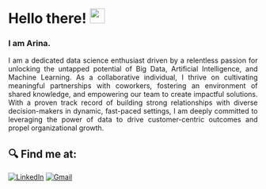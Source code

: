 # Hello there! <img src="https://github.com/TheDudeThatCode/TheDudeThatCode/blob/master/Assets/Hi.gif" width="30px">
### I am Arina.

<p align="justify">
  I am a dedicated data science enthusiast driven by a relentless passion for unlocking the untapped potential of Big Data, Artificial Intelligence, and Machine Learning. As a collaborative individual, I thrive on cultivating meaningful partnerships with coworkers, fostering an environment of shared knowledge, and empowering our team to create impactful solutions. With a proven track record of building strong relationships with diverse decision-makers in dynamic, fast-paced settings, I am deeply committed to leveraging the power of data to drive customer-centric outcomes and propel organizational growth.
</p>

## 🔍 Find me at:

<p>
  <a href="https://www.linkedin.com/in/moonarina" target="_blank"><img alt="LinkedIn" src="https://img.shields.io/badge/linkedin-%230077B5.svg?&style=for-the-badge&logo=linkedin&logoColor=white" /></a>   
  <a href="mailto:arina.data.scientist@gmail.com" target="_blank"><img alt="Gmail" src="https://img.shields.io/badge/gmail-D14836?&style=for-the-badge&logo=gmail&logoColor=white"/></a>  

